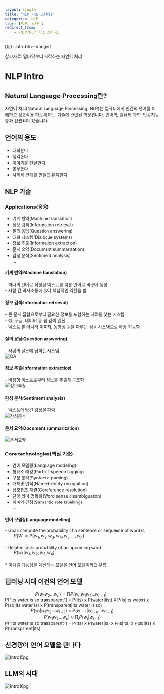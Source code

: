 ```yaml
---
layout: single
title: "NLP 기초 스터디1"
categories: NLP
tags: [NLP, 스터디]
redirect_from:
    - /NLP/NLP 기초 스터디1   
---
```

[Git](https://github.com/KyungbinKo?tab=repositories){: .btn .btn--danger}

참고자료: 밑바닥부터 시작하는 자연어 처리
# NLP Intro
## Natural Language Processing란?
자연어 처리(Natural Language Processing, NLP)는 컴퓨터에게 인간의 언어를 이해하고 상호작용 하도록 하는 기술에 관련된 학문입니다. 언어학, 컴퓨터 과학, 인공지능 등과 연관되어 있습니다.

## 언어의 용도
- 대화한다<br>
- 생각한다<br>
- 이야기를 전달한다<br>
- 공부한다<br>
- 사회적 관계를 만들고 유지한다<br>

## NLP 기술
### Applications(응용)
- 기계 번역(Machine translation)<br>
- 정보 검색(Information retrieval)<br>
- 질의 응답(Question answering)<br>
- 대화 시스템(Dialogue systems)<br>
- 정보 추출(Information extraction)<br>
- 문서 요약(Document summarization)<br>
- 감성 분석(Sentiment analysis)<br>
...

#### 기계 번역(Machine translation)
\- 하나의 언어로 작성된 텍스트를 다른 언어로 바꾸어 생성<br>
\- 사람 간 의사소통에 있어 핵심적인 역할을 함

#### 정보 검색(Information retrieval)
\- 큰 문서 집합으로부터 필요한 정보를 포함하는 자료를 찾는 시스템<br>
    - 예: 구글, 네이버 등 웹 검색 엔진<br>
\- 텍스트 뿐 아니라 이미지, 동영상 등을 다루는 검색 시스템으로 확장 가능함

#### 질의 응담(Question answering)
\- 사람의 질문에 답하는 시스템<br>
![QA]({{site.url}}/assets/images/QA_example.png)

#### 정보 추출(Information extraction)
\- 비정형 텍스트로부터 정보를 추출해 구조화<br>
![정보추출]({{site.url}}/assets/images/정보추출_example.png)

#### 감성 분석(Sentiment analysis)
\- 텍스트에 담긴 감성을 파악<br>
![감성분석]({{site.url}}/assets/images/감성분석_example.png)

#### 문서 요약(Document summarization)
![문서요약]({{site.url}}/assets/images/문서요약_example.png)

### Core technologies(핵심 기술)
- 언어 모델링(Language modeling)<br>
- 형태소 태깅(Part-of-speech tagging)<br>
- 구문 분석(Syntactic parsing)<br>
- 개체명 인식(Named-entity recognition)<br>
- 상호참조 해결(Coreference resolution)<br>
- 단어 의미 명확화(Word sense disambiguation)<br>
- 의미역 결정(Semantic role labelling)<br>
...

#### 언어 모델링(Language modeling)
\- Goal: compute the probability of a sentence or sequence of wordes<br>
  $P(W) = P(w_1, w_2, w_3, w_4, w_5, ..., w_n)$ <br>
<br>
\- Related task: probability of an upcoming word <br>
  $P(w_5|w_1,w_2,w_3,w_4)$ 
<br><br>
\* 이처럼 가능성을 계산하는 모델을 언어 모델이라고 부름

## 딥러닝 시대 이전의 언어 모델
       $P(w_1w_2...w_n)=\prod_i P(w_i|w_1w_2...w_{i-1})$ <br>
P("its water is so transparent") = P(its) x P(water|list) X P(is|its water) x P(so|its water is) x P(transparent|its water is so) <br>
      $P(w_i|w_1w_2...w_{i-1}) \approx P(w-i|w_{i-k}...w_{i-1})$ <br>
         $P(w_1w_2...w_n) \approx \prod_i P(w_i|w_{i-1})$ <br>
P("its water is so transparent") = P(its) x P(water|is) x P(is|its) x P(so|its) x P(transparent|its)

## 신경망이 언어 모델을 만나다
![Intro15pg]({{site.url}}/assets/images/Intro_15pg.png)

## LLM의 시대
![Intro16pg]({{site.url}}/assets/images/Intro_16pg.png)